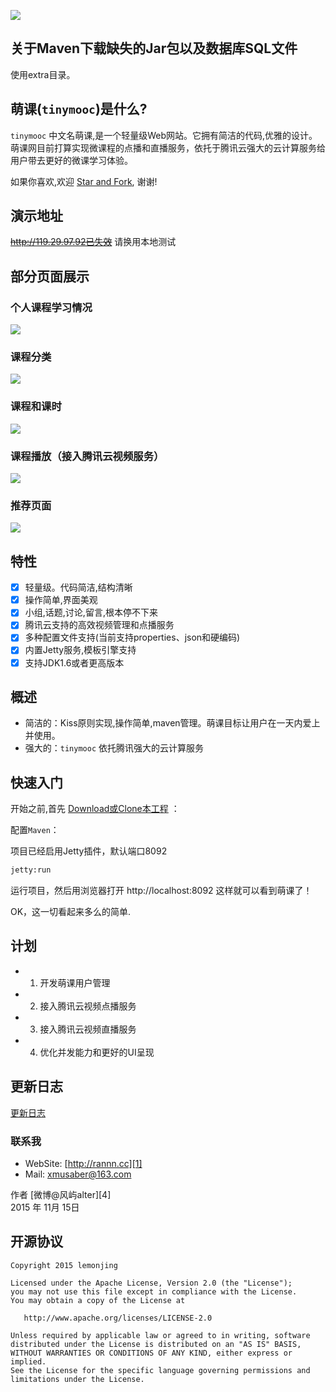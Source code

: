 
[![](http://7xlkoc.com1.z0.glb.clouddn.com/LOGO_BIG.png)](http://taoxiaoran.top)

## 关于Maven下载缺失的Jar包以及数据库SQL文件

使用extra目录。

## 萌课(`tinymooc`)是什么?

`tinymooc` 中文名萌课,是一个轻量级Web网站。它拥有简洁的代码,优雅的设计。
萌课网目前打算实现微课程的点播和直播服务，依托于腾讯云强大的云计算服务给用户带去更好的微课学习体验。

如果你喜欢,欢迎 [Star and Fork](https://github.com/lemonjing/tinymooc), 谢谢!

## 演示地址

~~http://119.29.97.92已失效~~ 请换用本地测试

## 部分页面展示

### 个人课程学习情况
![](http://7xlkoc.com1.z0.glb.clouddn.com/tiny%2Fmooc1.jpg)

### 课程分类
![](http://7xlkoc.com1.z0.glb.clouddn.com/tiny%2Fmooc2.jpg)

### 课程和课时
![](http://7xlkoc.com1.z0.glb.clouddn.com/tiny%2Fmooc3.jpg)

### 课程播放（接入腾讯云视频服务）
![](http://7xlkoc.com1.z0.glb.clouddn.com/tiny%2Fmooc4.jpg)

### 推荐页面
![](http://7xlkoc.com1.z0.glb.clouddn.com/tiny%2Fmooc5.jpg)

## 特性

* [x] 轻量级。代码简洁,结构清晰
* [x] 操作简单,界面美观
* [x] 小组,话题,讨论,留言,根本停不下来
* [x] 腾讯云支持的高效视频管理和点播服务
* [x] 多种配置文件支持(当前支持properties、json和硬编码)
* [x] 内置Jetty服务,模板引擎支持
* [x] 支持JDK1.6或者更高版本

## 概述

* 简洁的：Kiss原则实现,操作简单,maven管理。萌课目标让用户在一天内爱上并使用。
* 强大的：`tinymooc` 依托腾讯强大的云计算服务

## 快速入门

开始之前,首先 [Download或Clone本工程](https://github.com/lemonjing/tinymooc) ：

配置`Maven`：

项目已经启用Jetty插件，默认端口8092

```sh
jetty:run
```
运行项目，然后用浏览器打开 http://localhost:8092 这样就可以看到萌课了！

OK，这一切看起来多么的简单.

## 计划

- 1. 开发萌课用户管理
- 2. 接入腾讯云视频点播服务
- 3. 接入腾讯云视频直播服务
- 4. 优化并发能力和更好的UI呈现

## 更新日志

[更新日志](https://github.com/Lemonjing/TinyMooc/blob/master/UPDATE_LOG.md)

### 联系我

- WebSite: [http://rannn.cc][1]
- Mail: xmusaber@163.com

作者 [微博@风屿alter][4]     
2015 年 11月 15日

## 开源协议

```
Copyright 2015 lemonjing

Licensed under the Apache License, Version 2.0 (the "License");
you may not use this file except in compliance with the License.
You may obtain a copy of the License at

   http://www.apache.org/licenses/LICENSE-2.0

Unless required by applicable law or agreed to in writing, software
distributed under the License is distributed on an "AS IS" BASIS,
WITHOUT WARRANTIES OR CONDITIONS OF ANY KIND, either express or implied.
See the License for the specific language governing permissions and
limitations under the License.
```

[1]: http://rannn.cc
